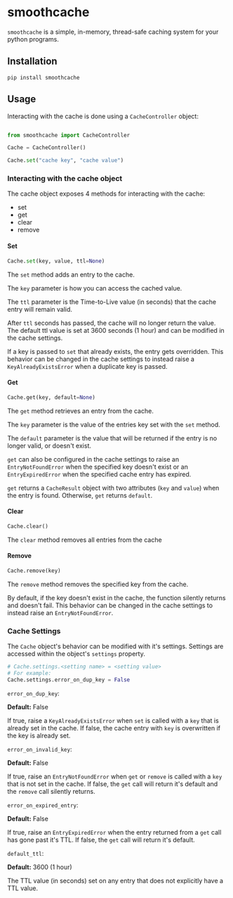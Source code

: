 # smoothcache

`smoothcache` is a simple, in-memory, thread-safe caching system for your python programs.

## Installation

```
pip install smoothcache
```

## Usage
Interacting with the cache is done using a `CacheController` object:

``` python

from smoothcache import CacheController

Cache = CacheController()

Cache.set("cache key", "cache value")

```

### Interacting with the cache object

The cache object exposes 4 methods for interacting with the cache:

 - set
 - get
 - clear
 - remove

#### Set

``` python
Cache.set(key, value, ttl=None)
```

The `set` method adds an entry to the cache.

The `key` parameter is how you can access the cached value.

The `ttl` parameter is the Time-to-Live value (in seconds) that the cache entry will remain valid.

After `ttl` seconds has passed, the cache will no longer return the value. The default ttl value is set at 3600 seconds (1 hour) and can be modified in the cache settings.

If a key is passed to `set` that already exists, the entry gets overridden. This behavior can be changed in the cache settings to instead raise a `KeyAlreadyExistsError` when a duplicate key is passed.

#### Get

``` python
Cache.get(key, default=None)
```

The `get` method retrieves an entry from the cache.

The `key` parameter is the value of the entries key set with the `set` method.

The `default` parameter is the value that will be returned if the entry is no longer valid, or doesn't exist.

`get` can also be configured in the cache settings to raise an `EntryNotFoundError` when the specified key doesn't exist or an `EntryExpiredError` when the specified cache entry has expired.

`get` returns a `CacheResult` object with two attributes (`key` and `value`) when the entry is found. Otherwise, `get` returns `default`.

#### Clear

``` python
Cache.clear()
```

The `clear` method removes all entries from the cache

#### Remove

``` python
Cache.remove(key)
```

The `remove` method removes the specified key from the cache.

By default, if the key doesn't exist in the cache, the function silently returns and doesn't fail. This behavior can be changed in the cache settings to instead raise an `EntryNotFoundError`.

### Cache Settings

The `Cache` object's behavior can be modified with it's settings. Settings are accessed within the object's `settings` property.

``` python
# Cache.settings.<setting name> = <setting value>
# For example:
Cache.settings.error_on_dup_key = False
```

`error_on_dup_key`:

__Default:__ False

If true, raise a `KeyAlreadyExistsError` when `set` is called with a `key` that is already set in the cache. If false, the cache entry with `key` is overwritten if the key is already set.

`error_on_invalid_key`:

__Default:__ False

If true, raise an `EntryNotFoundError` when `get` or `remove` is called with a `key` that is not set in the cache. If false, the `get` call will return it's default and the `remove` call silently returns.

`error_on_expired_entry`:

__Default:__ False

If true, raise an `EntryExpiredError` when the entry returned from a `get` call has gone past it's TTL. If false, the `get` call will return it's default.

`default_ttl`:

__Default:__ 3600 (1 hour)

The TTL value (in seconds) set on any entry that does not explicitly have a TTL value.
